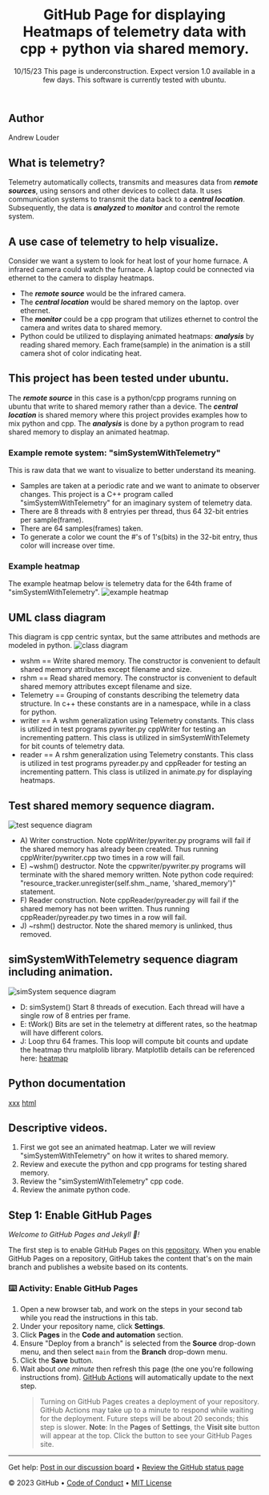 <header>

<!--
  <<< Author notes: Heatmaps with cpp and python via shared memory. >>>
  Include a 1280×640 image, course title in sentence case, and a concise description in emphasis.
  In your repository settings: enable template repository, add your 1280×640 social image, auto delete head branches.
  Add your open source license, GitHub uses MIT license.
-->

# GitHub Page for displaying Heatmaps of telemetry data with cpp + python via shared memory.

10/15/23 This page is underconstruction.  Expect version 1.0 available in a few days.
This software is currently tested with ubuntu.

</header>

<!--
  <<< Author notes: Step 1 >>>
  Choose 3-5 steps for your course.
  The first step is always the hardest, so pick something easy!
  Link to docs.github.com for further explanations.
  Encourage users to open new tabs for steps!
-->
## Author
Andrew Louder
## What is telemetry?
Telemetry automatically collects, transmits and measures data from ***remote sources***,
using sensors and other devices to collect data. 
It uses communication systems to transmit the data back to a ***central location***. 
Subsequently, the data is ***analyzed*** to ***monitor*** and control the remote system.
## A use case of telemetry to help visualize.
Consider we want a system to look for heat lost of your home furnace.  A infrared camera could watch the furnace.
A laptop could be connected via ethernet to the camera to display heatmaps.
* The ***remote source*** would be the infrared camera.
* The ***central location*** would be shared memory on the laptop.
over ethernet.
* The ***monitor*** could be a cpp program that utilizes ethernet to control the camera and writes
data to shared memory.
* Python could be utilized to displaying animated heatmaps: ***analysis*** by reading
shared memory.  Each frame(sample) in the animation is a still camera shot of color indicating heat.    
## This project has been tested under ubuntu.
The ***remote source*** in this case is a python/cpp programs running on ubuntu that write to shared memory rather than a device.
The ***central location*** is shared memory where this project provides examples how to mix python and cpp.
The ***analysis*** is done by a python program to read shared memory to display an animated heatmap.
### Example remote system: "simSystemWithTelemetry"
This is raw data that we want to visualize to better understand its meaning.
* Samples are taken at a periodic rate and we want to animate to observer changes.
This project is a C++ program called "simSystemWithTelemetry" for an imaginary system of telemetry data.
* There are 8 threads with 8 entryies per thread, thus 64 32-bit entries per sample(frame).
* There are 64 samples(frames) taken.
* To generate a color we count the #'s of 1's(bits) in the 32-bit entry, thus color will increase over time.
### Example heatmap
The example heatmap below is telemetry data for the 64th frame of "simSystemWithTelemetry".
![example heatmap](Heatmap.jpg)

## UML class diagram
This diagram is cpp centric syntax, but the same attributes and methods are modeled in python.
![class diagram](shm_class_diagram.jpg)
* wshm == Write shared memory.
The constructor is convenient to default shared memory attributes except filename and size.
* rshm == Read shared memory.
The constructor is convenient to default shared memory attributes except filename and size.
* Telemetry == Grouping of constants describing the telemetry data structure.
In c++ these constants are in a namespace, while in a class for python.
* writer == A wshm generalization using Telemetry constants.
This class is utilized in test programs pywriter.py cppWriter for testing an incrementing pattern.
This class is utilized in simSystemWithTelemety for bit counts of telemetry data.
* reader == A rshm generalization using Telemetry constants.
This class is utilized in test programs pyreader.py and cppReader for testing an incrementing pattern.
This class is utilized in animate.py for displaying heatmaps.
## Test shared memory sequence diagram.
![test sequence diagram](test_shm_sequence_diagram.jpg)
* A) Writer construction.
    Note cppWriter/pywriter.py programs will fail if the shared memory has already been created.
	Thus running cppWriter/pywriter.cpp two times in a row will fail.
* E) ~wshm() destructor.
    Note the cppwriter/pywriter.py programs will terminate with the shared memory written.
    Note python code required: "resource_tracker.unregister(self.shm._name, 'shared_memory')" statement.	
* F) Reader construction.
    Note cppReader/pyreader.py will fail if the shared memory has not been written.
	Thus running cppReader/pyreader.py two times in a row will fail.
* J) ~rshm() destructor.
    Note the shared memory is unlinked, thus removed.
## simSystemWithTelemetry sequence diagram including animation.
![simSystem sequence diagram](simSystem_sequence_diagram.jpg)
* D: simSystem()
   Start 8 threads of execution.  Each thread will have a single row of 8 entries per frame.
* E: tWork()
   Bits are set in the telemetry at different rates, so the heatmap will have different colors.   
* J: Loop thru 64 frames.
   This loop will compute bit counts and update the heatmap thru matplolib library.
   Matplotlib details can be referenced here: [heatmap](https://matplotlib.org/stable/gallery/images_contours_and_fields/image_annotated_heatmap.html
)
## Python documentation
[xxx](C:/github/HeatmapTelemetryCppPyMashup/py/html/index.html)
[html](https://github.com/andymancan2/HeatmapTelemetryCppPyMashup/tree/Version1/py/)
## Descriptive videos.
1) First we got see an animated heatmap.
   Later we will review "simSystemWithTelemetry" on how it writes to shared memory.
2) Review and execute the python and cpp programs for testing shared memory.
3) Review the "simSystemWithTelemetry" cpp code.
4) Review the animate python code.

## Step 1: Enable GitHub Pages

_Welcome to GitHub Pages and Jekyll :tada:!_

The first step is to enable GitHub Pages on this [repository](https://docs.github.com/en/get-started/quickstart/github-glossary#repository). When you enable GitHub Pages on a repository, GitHub takes the content that's on the main branch and publishes a website based on its contents.

### :keyboard: Activity: Enable GitHub Pages

1. Open a new browser tab, and work on the steps in your second tab while you read the instructions in this tab.
1. Under your repository name, click **Settings**.
1. Click **Pages** in the **Code and automation** section.
1. Ensure "Deploy from a branch" is selected from the **Source** drop-down menu, and then select `main` from the **Branch** drop-down menu.
1. Click the **Save** button.
1. Wait about _one minute_ then refresh this page (the one you're following instructions from). [GitHub Actions](https://docs.github.com/en/actions) will automatically update to the next step.
   > Turning on GitHub Pages creates a deployment of your repository. GitHub Actions may take up to a minute to respond while waiting for the deployment. Future steps will be about 20 seconds; this step is slower.
   > **Note**: In the **Pages** of **Settings**, the **Visit site** button will appear at the top. Click the button to see your GitHub Pages site.

<footer>

<!--
  <<< Author notes: Footer >>>
  Add a link to get support, GitHub status page, code of conduct, license link.
-->

---

Get help: [Post in our discussion board](https://github.com/orgs/skills/discussions/categories/github-pages) &bull; [Review the GitHub status page](https://www.githubstatus.com/)

&copy; 2023 GitHub &bull; [Code of Conduct](https://www.contributor-covenant.org/version/2/1/code_of_conduct/code_of_conduct.md) &bull; [MIT License](https://gh.io/mit)

</footer>
